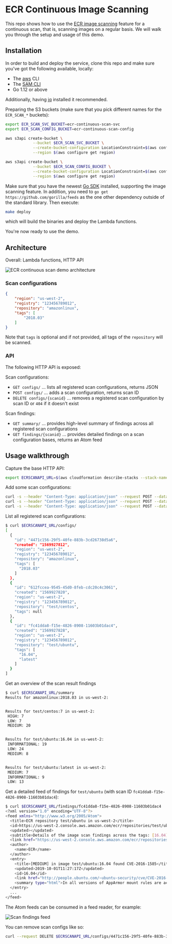 # ECR Continuous Image Scanning

This repo shows how to use the [ECR image scanning](https://docs.aws.amazon.com/AmazonECR/latest/userguide/security.html) feature
for a continuous scan, that is, scanning images on a regular basis. We will walk you through the setup and usage of this demo.

## Installation

In order to build and deploy the service, clone this repo and make sure you've got the following available, locally:

- The [aws](https://docs.aws.amazon.com/cli/latest/userguide/cli-chap-install.html) CLI
- The [SAM CLI](https://github.com/awslabs/aws-sam-cli)
- Go 1.12 or above

Additionally, having [jq](https://stedolan.github.io/jq/download/) installed it recommended.

Preparing the S3 buckets (make sure that you pick different names for the `ECR_SCAN_*` buckets):

```sh
export ECR_SCAN_SVC_BUCKET=ecr-continuous-scan-svc
export ECR_SCAN_CONFIG_BUCKET=ecr-continuous-scan-config

aws s3api create-bucket \
            --bucket $ECR_SCAN_SVC_BUCKET \
            --create-bucket-configuration LocationConstraint=$(aws configure get region) \
            --region $(aws configure get region)

aws s3api create-bucket \
            --bucket $ECR_SCAN_CONFIG_BUCKET \
            --create-bucket-configuration LocationConstraint=$(aws configure get region) \
            --region $(aws configure get region)
```

Make sure that you have the newest [Go SDK](https://aws.amazon.com/sdk-for-go/) installed, 
supporting the image scanning feature. In addition, you need to `go get https://github.com/gorilla/feeds`
as the one other dependency outside of the standard library. Then execute:

```sh
make deploy
``` 

which will build the binaries and deploy the Lambda functions. 

You're now ready to use the demo.


## Architecture

Overall: Lambda functions, HTTP API

![ECR continuous scan demo architecture](ecr-continuous-scan-architecture.png)

### Scan configurations

```json
{
    "region": "us-west-2",
    "registry": "123456789012",
    "repository": "amazonlinux",
    "tags": [
        "2018.03"
    ]
}
```

Note that `tags` is optional and if not provided, all tags of the `repository` will be scanned. 

### API

The following HTTP API is exposed:

Scan configurations:

* `GET configs/` … lists all registered scan configurations, returns JSON
* `POST configs/` … adds a scan configuration, returns scan ID
* `DELETE configs/{scanid}` … removes a registered scan configuration by scan ID or `404` if it doesn't exist

Scan findings:

* `GET summary/` … provides high-level summary of findings across all registered scan configurations
* `GET findings/{scanid}` … provides detailed findings on a scan configuration bases, returns an Atom feed


## Usage walkthrough

Capture the base HTTP API:

```sh
export ECRSCANAPI_URL=$(aws cloudformation describe-stacks --stack-name ecr-continuous-scan | jq '.Stacks[].Outputs[] | select(.OutputKey=="ECRScanAPIEndpoint").OutputValue' -r)
```

Add some scan configurations:

```sh
curl -s --header "Content-Type: application/json" --request POST --data @scan-config-amazonlinux.json $ECRSCANAPI_URL/configs/
curl -s --header "Content-Type: application/json" --request POST --data @scan-config-centos.json $ECRSCANAPI_URL/configs/
curl -s --header "Content-Type: application/json" --request POST --data @scan-config-ubuntu.json $ECRSCANAPI_URL/configs/
```

List all registered scan configurations:

```sh
$ curl $ECRSCANAPI_URL/configs/
[
  {
    "id": "4471c156-29f5-40fe-883b-3cd26738d5a6",
    "created": "1569927812",
    "region": "us-west-2",
    "registry": "123456789012",
    "repository": "amazonlinux",
    "tags": [
      "2018.03"
    ]
  },
  {
    "id": "612fccea-9545-45d0-8feb-cdc20c4c3061",
    "created": "1569927820",
    "region": "us-west-2",
    "registry": "123456789012",
    "repository": "test/centos",
    "tags": null
  },
  {
    "id": "fc41dda8-f15e-4826-8908-11603b01dac4",
    "created": "1569927828",
    "region": "us-west-2",
    "registry": "123456789012",
    "repository": "test/ubuntu",
    "tags": [
      "16.04",
      "latest"
    ]
  }
]
```

Get an overview of the scan result findings

```sh
$ curl $ECRSCANAPI_URL/summary
Results for amazonlinux:2018.03 in us-west-2:


Results for test/centos:7 in us-west-2:
 HIGH: 7
 LOW: 7
 MEDIUM: 20


Results for test/ubuntu:16.04 in us-west-2:
 INFORMATIONAL: 19
 LOW: 24
 MEDIUM: 8


Results for test/ubuntu:latest in us-west-2:
 MEDIUM: 7
 INFORMATIONAL: 9
 LOW: 13
```

Get a detailed feed of findings for `test/ubuntu` (with scan ID `fc41dda8-f15e-4826-8908-11603b01dac4`):

```sh
$ curl $ECRSCANAPI_URL/findings/fc41dda8-f15e-4826-8908-11603b01dac4
<?xml version="1.0" encoding="UTF-8"?>
<feed xmlns="http://www.w3.org/2005/Atom">
  <title>ECR repository test/ubuntu in us-west-2</title>
  <id>https://us-west-2.console.aws.amazon.com/ecr/repositories/test/ubuntu/</id>
  <updated></updated>
  <subtitle>Details of the image scan findings across the tags: [16.04] [latest] </subtitle>
  <link href="https://us-west-2.console.aws.amazon.com/ecr/repositories/test/ubuntu/"></link>
  <author>
    <name>ECR</name>
  </author>
  <entry>
    <title>[MEDIUM] in image test/ubuntu:16.04 found CVE-2016-1585</title>
    <updated>2019-10-01T11:27:17Z</updated>
    <id>16.04</id>
    <link href="http://people.ubuntu.com/~ubuntu-security/cve/CVE-2016-1585" rel="alternate"></link>
    <summary type="html">In all versions of AppArmor mount rules are accidentally widened when compiled.</summary>
  </entry>
  ...
</feed>  
```

The Atom feeds can be consumed in a feed reader, for example:

![Scan findings feed](scan-findindings-feed.png)

You can remove scan configs like so:

```sh
curl --request DELETE $ECRSCANAPI_URL/configs/4471c156-29f5-40fe-883b-3cd26738d5a6
```
